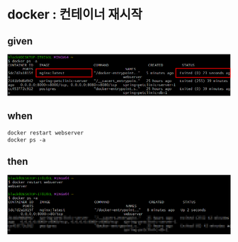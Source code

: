 
# docker : 컨테이너 재시작

## given

![img_20.png](..%2F..%2Fimages%2Fimg_20.png)

## when

```
docker restart webserver
docker ps -a
```

## then

![img_21.png](..%2F..%2Fimages%2Fimg_21.png)